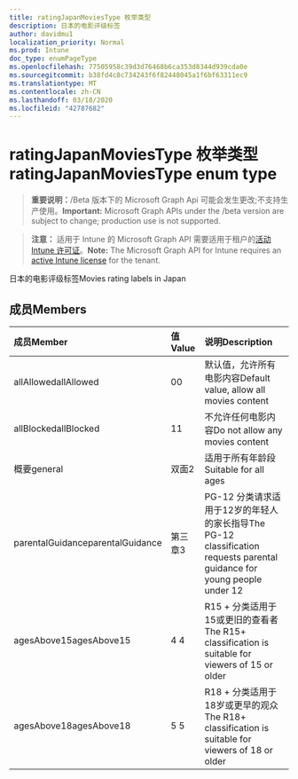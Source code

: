 ```yaml
---
title: ratingJapanMoviesType 枚举类型
description: 日本的电影评级标签
author: davidmu1
localization_priority: Normal
ms.prod: Intune
doc_type: enumPageType
ms.openlocfilehash: 77505958c39d3d76468b6ca353d8344d939cda0e
ms.sourcegitcommit: b38fd4c8c734243f6f82448045a1f6bf63311ec9
ms.translationtype: MT
ms.contentlocale: zh-CN
ms.lasthandoff: 03/18/2020
ms.locfileid: "42787682"
---
```

# <a name="ratingjapanmoviestype-enum-type"></a><span data-ttu-id="ba873-103">ratingJapanMoviesType 枚举类型</span><span class="sxs-lookup"><span data-stu-id="ba873-103">ratingJapanMoviesType enum type</span></span>

> <span data-ttu-id="ba873-104">**重要说明：**/Beta 版本下的 Microsoft Graph Api 可能会发生更改;不支持生产使用。</span><span class="sxs-lookup"><span data-stu-id="ba873-104">**Important:** Microsoft Graph APIs under the /beta version are subject to change; production use is not supported.</span></span>

> <span data-ttu-id="ba873-105">**注意：** 适用于 Intune 的 Microsoft Graph API 需要适用于租户的[活动 Intune 许可证](https://go.microsoft.com/fwlink/?linkid=839381)。</span><span class="sxs-lookup"><span data-stu-id="ba873-105">**Note:** The Microsoft Graph API for Intune requires an [active Intune license](https://go.microsoft.com/fwlink/?linkid=839381) for the tenant.</span></span>

<span data-ttu-id="ba873-106">日本的电影评级标签</span><span class="sxs-lookup"><span data-stu-id="ba873-106">Movies rating labels in Japan</span></span>

## <a name="members"></a><span data-ttu-id="ba873-107">成员</span><span class="sxs-lookup"><span data-stu-id="ba873-107">Members</span></span>
|<span data-ttu-id="ba873-108">成员</span><span class="sxs-lookup"><span data-stu-id="ba873-108">Member</span></span>|<span data-ttu-id="ba873-109">值</span><span class="sxs-lookup"><span data-stu-id="ba873-109">Value</span></span>|<span data-ttu-id="ba873-110">说明</span><span class="sxs-lookup"><span data-stu-id="ba873-110">Description</span></span>|
|:---|:---|:---|
|<span data-ttu-id="ba873-111">allAllowed</span><span class="sxs-lookup"><span data-stu-id="ba873-111">allAllowed</span></span>|<span data-ttu-id="ba873-112">0</span><span class="sxs-lookup"><span data-stu-id="ba873-112">0</span></span>|<span data-ttu-id="ba873-113">默认值，允许所有电影内容</span><span class="sxs-lookup"><span data-stu-id="ba873-113">Default value, allow all movies content</span></span>|
|<span data-ttu-id="ba873-114">allBlocked</span><span class="sxs-lookup"><span data-stu-id="ba873-114">allBlocked</span></span>|<span data-ttu-id="ba873-115">1</span><span class="sxs-lookup"><span data-stu-id="ba873-115">1</span></span>|<span data-ttu-id="ba873-116">不允许任何电影内容</span><span class="sxs-lookup"><span data-stu-id="ba873-116">Do not allow any movies content</span></span>|
|<span data-ttu-id="ba873-117">概要</span><span class="sxs-lookup"><span data-stu-id="ba873-117">general</span></span>|<span data-ttu-id="ba873-118">双面</span><span class="sxs-lookup"><span data-stu-id="ba873-118">2</span></span>|<span data-ttu-id="ba873-119">适用于所有年龄段</span><span class="sxs-lookup"><span data-stu-id="ba873-119">Suitable for all ages</span></span>|
|<span data-ttu-id="ba873-120">parentalGuidance</span><span class="sxs-lookup"><span data-stu-id="ba873-120">parentalGuidance</span></span>|<span data-ttu-id="ba873-121">第三章</span><span class="sxs-lookup"><span data-stu-id="ba873-121">3</span></span>|<span data-ttu-id="ba873-122">PG-12 分类请求适用于12岁的年轻人的家长指导</span><span class="sxs-lookup"><span data-stu-id="ba873-122">The PG-12 classification requests parental guidance for young people under 12</span></span>|
|<span data-ttu-id="ba873-123">agesAbove15</span><span class="sxs-lookup"><span data-stu-id="ba873-123">agesAbove15</span></span>|<span data-ttu-id="ba873-124">4 </span><span class="sxs-lookup"><span data-stu-id="ba873-124">4</span></span>|<span data-ttu-id="ba873-125">R15 + 分类适用于15或更旧的查看者</span><span class="sxs-lookup"><span data-stu-id="ba873-125">The R15+ classification is suitable for viewers of 15 or older</span></span>|
|<span data-ttu-id="ba873-126">agesAbove18</span><span class="sxs-lookup"><span data-stu-id="ba873-126">agesAbove18</span></span>|<span data-ttu-id="ba873-127">5 </span><span class="sxs-lookup"><span data-stu-id="ba873-127">5</span></span>|<span data-ttu-id="ba873-128">R18 + 分类适用于18岁或更早的观众</span><span class="sxs-lookup"><span data-stu-id="ba873-128">The R18+ classification is suitable for viewers of 18 or older</span></span>|




